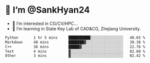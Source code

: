 # 👋 I’m @SankHyan24

- 👀 I’m interested in CG/CV/HPC...
- 🌱 I’m learning in State Key Lab of CAD&CG, Zhejiang University.

<!---
SankHyan24/SankHyan24 is a ✨ special ✨ repository because its `README.md` (this file) appears on your GitHub profile.
You can click the Preview link to take a look at your changes.
--->
<!--START_SECTION:waka-->

```txt
Python       1 hr 5 mins     ██████████░░░░░░░░░░░░░░░   40.65 %
Markdown     48 mins         ███████▓░░░░░░░░░░░░░░░░░   30.38 %
C++          36 mins         █████▓░░░░░░░░░░░░░░░░░░░   22.76 %
Text         4 mins          ▓░░░░░░░░░░░░░░░░░░░░░░░░   02.68 %
Other        3 mins          ▓░░░░░░░░░░░░░░░░░░░░░░░░   02.42 %
```

<!--END_SECTION:waka-->
